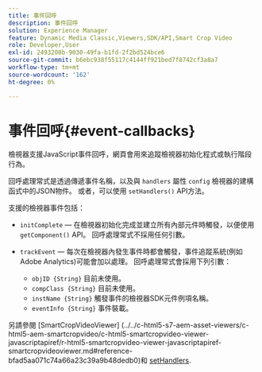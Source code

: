 ```yaml
---
title: 事件回呼
description: 事件回呼
solution: Experience Manager
feature: Dynamic Media Classic,Viewers,SDK/API,Smart Crop Video
role: Developer,User
exl-id: 2493208b-9030-49fa-b1fd-2f2bd524bce6
source-git-commit: b6ebc938f55117c4144ff921bed7f8742cf3a8a7
workflow-type: tm+mt
source-wordcount: '162'
ht-degree: 0%

---
```


# 事件回呼{#event-callbacks}

檢視器支援JavaScript事件回呼，網頁會用來追蹤檢視器初始化程式或執行階段行為。

回呼處理常式是透過傳遞事件名稱，以及與 `handlers` 屬性 `config` 檢視器的建構函式中的JSON物件。 或者，可以使用 `setHandlers()` API方法。

支援的檢視器事件包括：

* `initComplete`  — 在檢視器初始化完成並建立所有內部元件時觸發，以便使用 `getComponent()` API。 回呼處理常式不採用任何引數。

* `trackEvent`  — 每次在檢視器內發生事件時都會觸發，事件追蹤系統(例如Adobe Analytics)可能會加以處理。 回呼處理常式會採用下列引數：

   * `objID {String}` 目前未使用。
   * `compClass {String}` 目前未使用。
   * `instName {String}` 觸發事件的檢視器SDK元件例項名稱。
   * `eventInfo {String}` 事件裝載。

另請參閱 [SmartCropVideoViewer]
(../../c-html5-s7-aem-asset-viewers/c-html5-aem-smartcropvideo/c-html5-smartcropvideo-viewer-javascriptapiref/r-html5-smartcropvideo-viewer-javascriptapiref-smartcropvideoviewer.md#reference-bfad5aa071c74a66a23c39a9b48dedb0)和 [setHandlers](../../c-html5-s7-aem-asset-viewers/c-html5-aem-smartcropvideo/c-html5-smartcropvideo-viewer-javascriptapiref/r-html5-smartcropvideo-viewer-javascriptapiref-smartcropvideoviewer.md#reference-22b373b37e8943a7be5c4d4cc21ed926).
